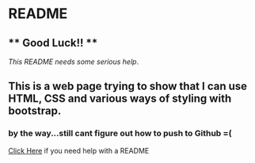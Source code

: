 # README
## ** Good Luck!! **
_This README needs some serious help_.
## This is a web page trying to show that I can  use HTML, CSS and various ways of styling with bootstrap.
### by the way...**still** cant figure out how to push to Github =(
[Click Here](https://www.learnhowtoprogram.com/intro-to-programming-evening/git-html-css/using-markdown) if you need help with a README
